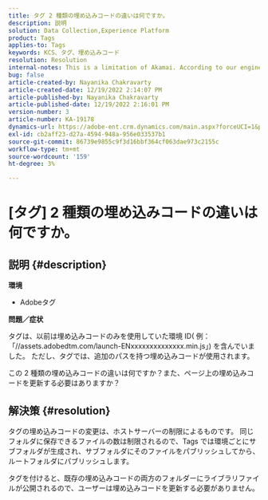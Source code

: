 ```yaml
---
title: タグ 2 種類の埋め込みコードの違いは何ですか。
description: 説明
solution: Data Collection,Experience Platform
product: Tags
applies-to: Tags
keywords: KCS、タグ、埋め込みコード
resolution: Resolution
internal-notes: This is a limitation of Akamai. According to our engineer.
bug: false
article-created-by: Nayanika Chakravarty
article-created-date: 12/19/2022 2:14:07 PM
article-published-by: Nayanika Chakravarty
article-published-date: 12/19/2022 2:16:01 PM
version-number: 3
article-number: KA-19178
dynamics-url: https://adobe-ent.crm.dynamics.com/main.aspx?forceUCI=1&pagetype=entityrecord&etn=knowledgearticle&id=208daf63-a77f-ed11-81ac-6045bd006079
exl-id: cb2aff23-d27a-4594-948a-956e033537b1
source-git-commit: 86739e9855c9f3d16bbf364cf063dae973c2155c
workflow-type: tm+mt
source-wordcount: '159'
ht-degree: 3%

---
```


# [タグ] 2 種類の埋め込みコードの違いは何ですか。

## 説明 {#description}


<b>環境</b>

- Adobeタグ

<b>問題／症状</b>

タグは、以前は埋め込みコードのみを使用していた環境 ID( 例：「//assets.adobedtm.com/launch-ENxxxxxxxxxxxxxx.min.js」) を含んでいました。 ただし、タグでは、追加のパスを持つ埋め込みコードが使用されます。

この 2 種類の埋め込みコードの違いは何ですか？また、ページ上の埋め込みコードを更新する必要はありますか？


## 解決策 {#resolution}


タグの埋め込みコードの変更は、ホストサーバーの制限によるものです。 同じフォルダに保存できるファイルの数は制限されるので、Tags では環境ごとにサブフォルダが生成され、サブフォルダにそのファイルをパブリッシュしてから、ルートフォルダにパブリッシュします。

タグを付けると、既存の埋め込みコードの両方のフォルダーにライブラリファイルが公開されるので、ユーザーは埋め込みコードを更新する必要がありません。
